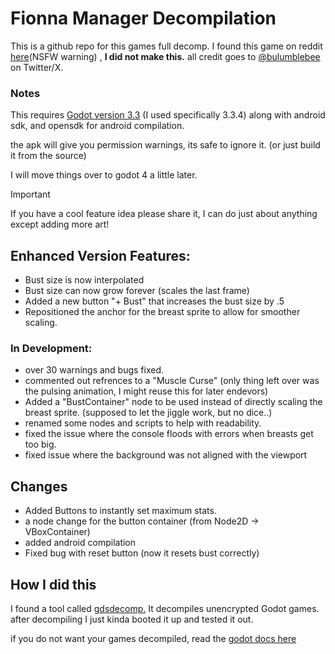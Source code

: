 # Fionna Manager Decompilation
This is a github repo for this games full decomp. I found this game on reddit [here](https://www.reddit.com/r/ExpansionHentai/comments/phf8d9/f_someone_made_a_free_little_growth_game/)(NSFW warning) , **I did not make this.**  all credit goes to [@bulumblebee](https://twitter.com/bulumblebee) on Twitter/X. 
### Notes
This requires [Godot version 3.3](https://godotengine.org/download/archive/3.4-stable/) (I used specifically 3.3.4)
along with android sdk, and opensdk for android compilation.

the apk will give you permission warnings, its safe to ignore it. (or just build it from the source)

I will move things over to godot 4 a little later.

> [!IMPORTANT]
> If you have a cool feature idea please share it, I can do just about anything except adding more art!

## Enhanced Version Features:

- Bust size is now interpolated
- Bust size can now grow forever (scales the last frame)
- Added a new button "+ Bust" that increases the bust size by .5
- Repositioned the anchor for the breast sprite to allow for smoother scaling.
 ### In Development:
- over 30 warnings and bugs fixed.
- commented out refrences to a "Muscle Curse" (only thing left over was the pulsing animation, I might reuse this for later endevors)
- Added a "BustContainer" node to be used instead of directly scaling the breast sprite. (supposed to let the jiggle work, but no dice..)
- renamed some nodes and scripts to help with readability.
- fixed the issue where the console floods with errors when breasts get too big.
- fixed issue where the background was not aligned with the viewport

## Changes

 - Added Buttons to instantly set maximum stats.
 - a node change for the button container (from Node2D -> VBoxContainer)
 - added android compilation
 - Fixed bug with reset button (now it resets bust correctly)


 
 ## How I did this
 I found a tool called [gdsdecomp.](https://github.com/bruvzg/gdsdecomp) 
 It decompiles unencrypted Godot games.
after decompiling I just kinda booted it up and tested it out.

if you do not want your games decompiled, read the [godot docs here](https://docs.godotengine.org/en/stable/contributing/development/compiling/compiling_with_script_encryption_key.html)
